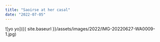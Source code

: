 ```yaml
---
title: "Saoirse at her casal"
date: "2022-07-05"
---
```


![yo yo]({{ site.baseurl }}/assets/images/2022/IMG-20220627-WA0009-1.jpg)
